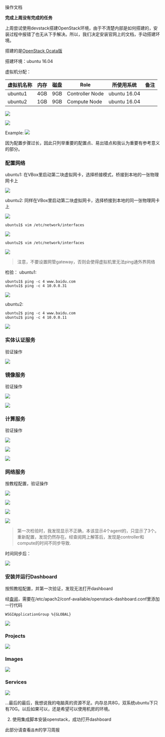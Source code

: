 操作文档

**完成上周没有完成的任务**

上周尝试使用devstack搭建OpenStack环境，由于不清楚内部是如何搭建的，安装过程中报错了也无从下手解决。所以，我们决定安装官网上的文档，手动搭建环境。

搭建的是[OpenStack Ocata版](https://docs.openstack.org/ocata/install/ubuntu-services.html)

搭建环境：ubuntu 16.04

虚拟机分配：

| 虚拟机名称   | 内存 | 磁盘  | Role  | 所使用系统 | 备注              |
| ---- | ---- | ---- | ---- | --------------------- | ----------------- |
| ubuntu1    | 4GB | 9GB   | Controller Node   | ubuntu 16.04 |  |
| ubuntu2    | 1GB | 9GB  | Compute Node   | ubuntu 16.04 | |

![](./image/ubuntu1.png)

![](./image/ubuntu2.png)

Example:
![](./image/example.png)

因为配置步骤过长，因此只列举重要的配置点、易出错点和我认为重要有参考意义的部分。

### 配置网络
ubuntu1:
在VBox里启动第二块虚拟网卡，选择桥接模式，桥接到本地的一张物理网卡上

![](./image/ubuntu1-network-vm.png)

ubuntu2:
同样在VBox里启动第二块虚拟网卡，选择桥接到本地的同一张物理网卡上

![](./image/ubuntu2-network-vm.png)

```vim
ubuntu1$ vim /etc/network/interfaces
```
![](./image/ubuntu1-etc-interfaces.png)

```vim
ubuntu2$ vim /etc/network/interfaces
```

![](./image/ubuntu2-etc-interfaces.png)

> 注意，不要设置网管gateway，否则会使得虚拟机里无法ping通外界网络

检验：
ubuntu1:

```shell
ubuntu1$ ping -c 4 www.baidu.com
ubuntu1$ ping -c 4 10.0.0.31
```

![](./image/ubuntu1-ping.png)

ubuntu2:

```shell
ubuntu2$ ping -c 4 www.baidu.com
ubuntu2$ ping -c 4 10.0.0.11
```

![](./image/ubuntu2-ping.png)

### 实体认证服务

验证操作

![](./image/as-demo-user-request-auth.png)

### 镜像服务

验证操作

![](./image/upload-image.png)

![](./image/image-list.png)

### 计算服务

验证操作

![](./image/service-list.png)

![](./image/catalog-list.png)

![](./image/nova-status-upgrade-check.png)

### 网络服务

按教程配置，验证操作

![](./image/controller-network-list.png)

![](./image/controller-network-list-2.png)

![](./image/controller-network-list-3.png)

![](./image/controller-network-agent-list.png)

> 第一次检验时，我发现显示不正确，本该显示4个agent的，只显示了3个。重新配置，发现仍然存在。经查阅网上解答后，发现是controller和compute的时间不同步导致.

时间同步后：

![](./image/change-time-resolve.png)

### 安装并运行Dashboard

按照教程配置，并第一次验证，发现无法打开dashboard

经[查阅](http://www.talkwithtrend.com/Question/208145#li_1302677)，需要在/etc/apach2/conf-available/openstack-dashboard.conf里添加一行代码

```shell
WSGIApplicationGroup %{GLOBAL}
```

![](./image/success!.png)

### Projects

![](./image/project.png)

### Images

![](./image/images.png)

### Services

![](./image/services.png)

...最后的最后，我想说我的电脑真的资源不足。内存总共8G，双系统ubuntu下只有70G。以后如果可以，还是希望可以使用机房的环境。

2. 使用集成脚本安装openstack，成功打开dashboard

此部分请查看```昌贵```的学习周报